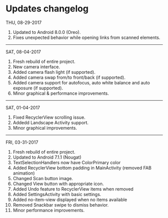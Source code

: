 # Updates changelog

THU, 08-29-2017
1. Updated to Android 8.0.0 (Oreo).
2. Fixes unexpected behavior while opening links from scanned elements.
___
SAT, 08-04-2017
1. Fresh rebuild of entire project.
2. New camera interface.
3. Added camera flash light (if supported).
4. Added camera swap from/to front/back (if supported).
5. Added camera support for autofocus, auto white balance and auto exposure (if supported).
6. Minor graphical & performance improvements.
___
SAT, 01-04-2017
1. Fixed RecyclerView scrolling issue.
2. Addedd Landscape Activity support.
3. Minor graphical improvements.
___
FRI, 03-31-2017
1. Fresh rebuild of entire project.
2. Updated to Android 7.1.1 (Nougat)
3. TextSelectionHandlers now have ColorPrimary color
4. Added RecyclerView bottom padding in MainActivity (removed FAB animation)
5. Changed Scan button image.
6. Changed View button with appropriate icon.
7. Added Undo feature to RecyclerView items when removed
8. Added SettingsActivity with basic settings.
9. Added no-item-view displayed when no items available
10. Removed Snackbar swipe to dismiss behavior. 
11. Minor performance improvements.
